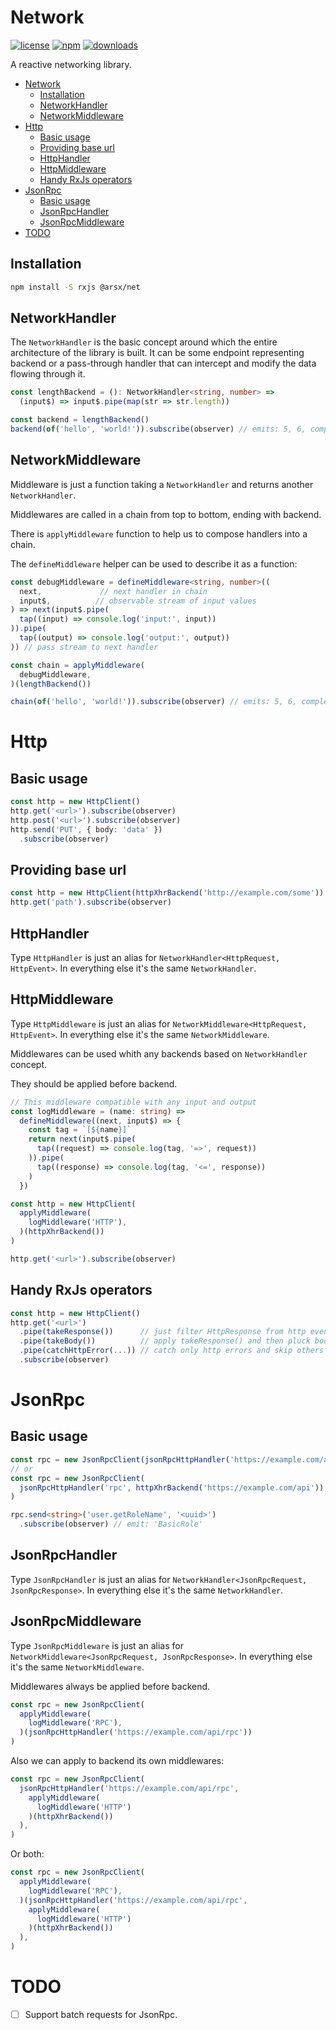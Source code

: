 # Network

<!-- [![npm version](https://img.shields.io/badge/npm%20package-0.0.0--alpha-brightgreen)](https://www.npmjs.com/package/@arsx/net) -->
[![license](https://img.shields.io/badge/license-Apache--2.0-green)]()
[![npm](https://badgen.net/npm/v/@arsx/net?icon=npm)](https://www.npmjs.com/package/@arsx/net)
[![downloads](https://badgen.net/npm/dt/@arsx/net?label=downloads)](https://www.npmjs.com/package/@arsx/net)
<!-- [![npm version](https://badgen.net/npm/v/@arsx/net?icon=npm)](https://www.npmjs.com/package/@arsx/net) -->
<!-- [![npm downloads](https://badgen.net/npm/dt/@arsx/net?label=downloads)](https://www.npmjs.com/package/vest) -->

A reactive networking library.

- [Network](#network)
  * [Installation](#installation)
  * [NetworkHandler](#networkhandler)
  * [NetworkMiddleware](#networkmiddleware)
- [Http](#http)
  * [Basic usage](#basic-usage)
  * [Providing base url](#providing-base-url)
  * [HttpHandler](#httphandler)
  * [HttpMiddleware](#httpmiddleware)
  * [Handy RxJs operators](#handy-rxjs-operators)
- [JsonRpc](#jsonrpc)
  * [Basic usage](#basic-usage-1)
  * [JsonRpcHandler](#jsonrpchandler)
  * [JsonRpcMiddleware](#jsonrpcmiddleware)
- [TODO](#todo)

## Installation

```sh
npm install -S rxjs @arsx/net
```

## NetworkHandler

The `NetworkHandler` is the basic concept around which the entire architecture of the library is built.
It can be some endpoint representing backend or a pass-through handler that can intercept and modify the data flowing through it.

```ts
const lengthBackend = (): NetworkHandler<string, number> =>
  (input$) => input$.pipe(map(str => str.length))

const backend = lengthBackend()
backend(of('hello', 'world!')).subscribe(observer) // emits: 5, 6, complete
```

## NetworkMiddleware

Middleware is just a function taking a `NetworkHandler` and returns another `NetworkHandler`.

Middlewares are called in a chain from top to bottom, ending with backend.

There is `applyMiddleware` function to help us to compose handlers into a chain.

The `defineMiddleware` helper can be used to describe it as a function:

```ts
const debugMiddleware = defineMiddleware<string, number>((
  next,             // next handler in chain
  input$,          // observable stream of input values
) => next(input$.pipe(
  tap((input) => console.log('input:', input))
)).pipe(
  tap((output) => console.log('output:', output))
)) // pass stream to next handler

const chain = applyMiddleware(
  debugMiddleware,
)(lengthBackend())

chain(of('hello', 'world!')).subscribe(observer) // emits: 5, 6, complete
```

# Http

## Basic usage

```ts
const http = new HttpClient()
http.get('<url>').subscribe(observer)
http.post('<url>').subscribe(observer)
http.send('PUT', { body: 'data' })
  .subscribe(observer)
```

## Providing base url

```ts
const http = new HttpClient(httpXhrBackend('http://example.com/some'))
http.get('path').subscribe(observer)
```

## HttpHandler

Type `HttpHandler` is just an alias for `NetworkHandler<HttpRequest, HttpEvent>`.
In everything else it's the same `NetworkHandler`.

## HttpMiddleware

Type `HttpMiddleware` is just an alias for `NetworkMiddleware<HttpRequest, HttpEvent>`.
In everything else it's the same `NetworkMiddleware`.

Middlewares can be used whith any backends based on `NetworkHandler` concept.

They should be applied before backend.

```ts
// This middleware compatible with any input and output
const logMiddleware = (name: string) =>
  defineMiddleware((next, input$) => {
    const tag = `[${name}]`
    return next(input$.pipe(
      tap((request) => console.log(tag, '=>', request))
    )).pipe(
      tap((response) => console.log(tag, '<=', response))
    )
  })

const http = new HttpClient(
  applyMiddleware(
    logMiddleware('HTTP'),
  )(httpXhrBackend())
)

http.get('<url>').subscribe(observer)
```

## Handy RxJs operators

```ts
const http = new HttpClient()
http.get('<url>')
  .pipe(takeResponse())      // just filter HttpResponse from http events
  .pipe(takeBody())          // apply takeResponse() and then pluck body field from response
  .pipe(catchHttpError(...)) // catch only http errors and skip others
  .subscribe(observer)
```

# JsonRpc

## Basic usage

```ts
const rpc = new JsonRpcClient(jsonRpcHttpHandler('https://example.com/api/rpc'))
// or
const rpc = new JsonRpcClient(
  jsonRpcHttpHandler('rpc', httpXhrBackend('https://example.com/api')),
)

rpc.send<string>('user.getRoleName', '<uuid>')
  .subscribe(observer) // emit: 'BasicRole'
```

## JsonRpcHandler

Type `JsonRpcHandler` is just an alias for `NetworkHandler<JsonRpcRequest, JsonRpcResponse>`.
In everything else it's the same `NetworkHandler`.

## JsonRpcMiddleware

Type `JsonRpcMiddleware` is just an alias for `NetworkMiddleware<JsonRpcRequest, JsonRpcResponse>`.
In everything else it's the same `NetworkMiddleware`.

Middlewares always be applied before backend.

```ts
const rpc = new JsonRpcClient(
  applyMiddleware(
    logMiddleware('RPC'),
  )(jsonRpcHttpHandler('https://example.com/api/rpc'))
)
```

Also we can apply to backend its own middlewares:

```ts
const rpc = new JsonRpcClient(
  jsonRpcHttpHandler('https://example.com/api/rpc',
    applyMiddleware(
      logMiddleware('HTTP')
    )(httpXhrBackend())
  ),
)
```

Or both:

```ts
const rpc = new JsonRpcClient(
  applyMiddleware(
    logMiddleware('RPC'),
  )(jsonRpcHttpHandler('https://example.com/api/rpc',
    applyMiddleware(
      logMiddleware('HTTP')
    )(httpXhrBackend())
  ),
)
```

# TODO

- [ ] Support batch requests for JsonRpc.
